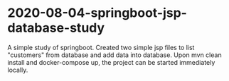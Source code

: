 # 2020-08-04-springboot-jsp-database-study
A simple study of springboot. Created two simple jsp files to list "customers" from database and add data into database. Upon mvn clean install and docker-compose up, the project can be started immediately locally.
